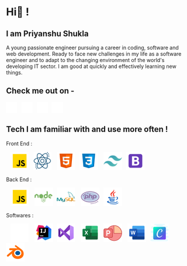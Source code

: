 # Hi👋 !

## I am Priyanshu Shukla

A young passionate engineer pursuing a career in coding, software and web development. Ready to face new challenges in my life as a software engineer and to adapt to the changing environment of the world's developing IT sector. I am good at quickly and effectively learning new things.

## Check me out on -

<div>
  <a href="https://www.linkedin.com/in/prianshukla/" target="_blank"><img src="./images/linkedin-30.png" title="Linkedin"></a>&nbsp;&nbsp;
  <a href="https://leetcode.com/priyanshushukla5555/" target="_blank"><img src="./images/leetcode.png" title="Leetcode"></a>&nbsp;&nbsp;
  <a href="https://codepen.io/prianshukla" target="_blank"><img src="./images/codepen-30.png" title="Codepen"></a>&nbsp;&nbsp;
  <a href="https://www.instagram.com/_prianshukla/" target="_blank"><img src="./images/instagram-30.png" title="Instagram"></a>
</div>

## Tech I am familiar with and use more often !

  Front End :
  
  &nbsp;&nbsp;&nbsp;<img src="./images/javascript-50.png" style="width:50px" title="Javascript">&nbsp;&nbsp;&nbsp;<img src="./images/react-50.png" title="ReactJs">
  &nbsp;&nbsp;&nbsp;<img src="./images/html-5-50.png" title="HTML">&nbsp;&nbsp;&nbsp;<img src="./images/css3-50.png" title="CSS">
  &nbsp;&nbsp;&nbsp;<img src="./images/tailwindcss.png" width ="50px" title="TailwindCSS">&nbsp;&nbsp;&nbsp;<img src="./images/bootstrap-50.png" title="Boostrap">
  
  Back End :
  
  &nbsp;&nbsp;&nbsp;<img src="./images/javascript-50.png" style="width:50px" title="Javascript">&nbsp;&nbsp;&nbsp;
  <img src="./images/nodejs-50.png" style="width:50px" title="NodeJs">&nbsp;&nbsp;&nbsp;<img src="./images/mysql-logo-50.png" title="MySQL">
  &nbsp;&nbsp;&nbsp;<img src="./images/php-logo-50.png" title="PHP">&nbsp;&nbsp;&nbsp;<img src="./images/java-50.png" title="Java">
  
  Softwares :
  
  &nbsp;&nbsp;&nbsp;<img src="./images/github-50.png" style="width:50px" title="Github">&nbsp;&nbsp;&nbsp;
  <img src="./images/intellij-idea-50.png" style="width:50px" title="IntelliJ">&nbsp;&nbsp;&nbsp;<img src="./images/visual-studio-50.png" title="VS Code">
  &nbsp;&nbsp;&nbsp;<img src="./images/microsoft-excel-50.png" title="Excel">&nbsp;&nbsp;&nbsp;<img src="./images/microsoft-powerpoint-50.png" title="Power Point">
  &nbsp;&nbsp;&nbsp;<img src="./images/microsoft-word-50.png" title="MS Word">&nbsp;&nbsp;&nbsp;<img src="./images/canva-50.png" title="Canva">
  &nbsp;&nbsp;&nbsp;<img src="./images/blender-3d-50.png" title="Blender 3D">

<!---
csePriyanshu/csePriyanshu is a ✨ special ✨ repository because its `README.md` (this file) appears on your GitHub profile.
You can click the Preview link to take a look at your changes.
--->
